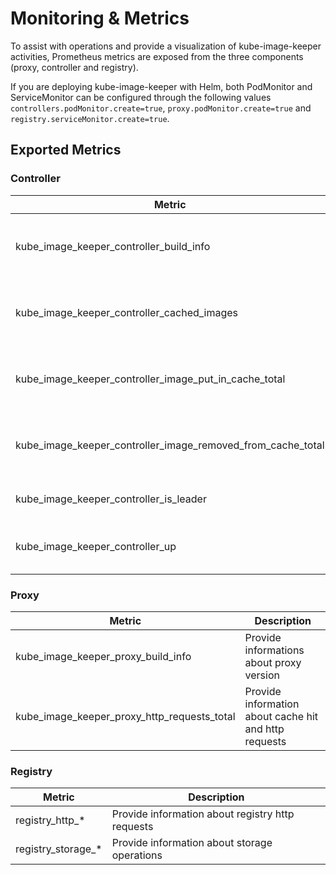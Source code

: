 # Monitoring & Metrics

To assist with operations and provide a visualization of kube-image-keeper activities, Prometheus metrics are exposed from the three components (proxy, controller and registry).

If you are deploying kube-image-keeper with Helm, both PodMonitor and ServiceMonitor can be configured through the following values `controllers.podMonitor.create=true`, `proxy.podMonitor.create=true` and `registry.serviceMonitor.create=true`.

## Exported Metrics

### Controller

| Metric | Description |
|--------|-------------|
| kube_image_keeper_controller_build_info | Provide informations about controller version |
| kube_image_keeper_controller_cached_images | Count of all cached images expired or not |
| kube_image_keeper_controller_image_put_in_cache_total | Count of all cached images since the bootstrap |
| kube_image_keeper_controller_image_removed_from_cache_total | Count of all images removed from the cache |
| kube_image_keeper_controller_is_leader | Return 1 if the pod is leader |
| kube_image_keeper_controller_up | Return 1 if the controller is running |

### Proxy

| Metric | Description |
|--------|-------------|
| kube_image_keeper_proxy_build_info | Provide informations about proxy version |
| kube_image_keeper_proxy_http_requests_total | Provide information about cache hit and http requests |


### Registry

| Metric | Description |
|--------|-------------|
| registry_http_* | Provide information about registry http requests |
| registry_storage_* | Provide information about storage operations |



